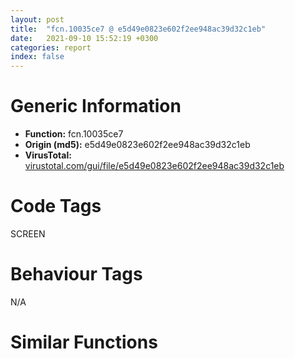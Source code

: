 ```yaml
---
layout: post
title:  "fcn.10035ce7 @ e5d49e0823e602f2ee948ac39d32c1eb"
date:   2021-09-10 15:52:19 +0300
categories: report
index: false
---
```


# Generic Information
- **Function:** fcn.10035ce7
- **Origin (md5):** e5d49e0823e602f2ee948ac39d32c1eb
- **VirusTotal:** [virustotal.com/gui/file/e5d49e0823e602f2ee948ac39d32c1eb][virustotal_ref]

# Code Tags
<span class="tag" id="SCREEN">SCREEN</span>


# Behaviour Tags
<span class="bhv-tag" id="na">N/A</span>

# Similar Functions
<script type="text/javascript" src="https://www.gstatic.com/charts/loader.js"></script>
<script type="text/javascript">

    google.charts.load('current', {'packages':['corechart']});
    google.charts.setOnLoadCallback(drawChart);

    function drawChart() {
    var data = new google.visualization.DataTable();
        data.addColumn('number', 'X');
        data.addColumn('number', 'Y');
        data.addColumn({type: 'string', role: 'tooltip', 'p': {'html': true}});
        data.addColumn({'type': 'string', 'role': 'style'});
        
        data.addRows([
    [-374.1880187988281, -5955.3359375, '<b><a href="/report/fcn.10035ce7@e5d49e0823e602f2ee948ac39d32c1eb">fcn.10035ce7</a><br>@e5d49e0823e602f2ee948ac39d32c1eb</b><br>push 0x54<br>mov eax, 0x1013cfad<br>call fcn.101241c3<br>mov esi, ecx<br>xor ebx, ebx<br>lea ecx, [ebp-0x50]<br>push ebx<br>mov dword[ebp-4], ebx<br>call fcn.100170ef<br>lea ecx, [ebp-0x3c]<br>mov byte[ebp-4], 1<br>call fcn.1001703e<br>push ebx<br>mov byte[ebp-4], 2<br>call dword[sym.imp.GDI32.dll_CreateCompatibleDC]<br>push eax<br>lea ecx, [ebp-0x3c]<br>call fcn.100179cf<br>mov edi, vtable.CBitmap.0<br>mov dword[ebp-0x28], ebx<br>mov dword[ebp-0x2c], edi<br>push dword[esi+0x58]<br>mov byte[ebp-4], 3<br>push dword[esi+0x54]<br>push dword[ebp-0x4c]<br>call dword[sym.imp.GDI32.dll_CreateCompatibleBitmap]<br>push eax<br>lea ecx, [ebp-0x2c]<br>call fcn.10017a05<br>test eax, eax<br>jne 0x10035d8b<br>push 0xffffffffffffffff<br>push ebx<br>push 0x3e8a<br>call fcn.100086c1<br>mov dword[ebp-0x2c], edi<br>lea ecx, [ebp-0x2c]<br>mov byte[ebp-4], 2<br>call fcn.100171ad<br>lea ecx, [ebp-0x3c]<br>mov byte[ebp-4], 1<br>call fcn.10017194<br>lea ecx, [ebp-0x50]<br>mov byte[ebp-4], bl<br>call fcn.100172c3<br>xor eax, eax<br>call fcn.10124115<br>ret 4<br>push dword[ebp-0x28]<br>push dword[ebp-0x38]<br>call fcn.1001807d<br>mov ecx, dword[esi+0x58]<br>mov edi, eax<br>mov eax, dword[esi+0x54]<br>mov dword[ebp-0x24], ebx<br>mov dword[ebp-0x20], ebx<br>mov dword[ebp-0x1c], eax<br>mov dword[ebp-0x18], ecx<br>call fcn.100218d1<br>add eax, 0x98<br>jne 0x10035dba<br>mov eax, ebx<br>jmp 0x10035dbd<br>mov eax, dword[eax+4]<br>push eax<br>lea eax, [ebp-0x24]<br>push eax<br>push dword[ebp-0x38]<br>call dword[sym.imp.USER32.dll_FillRect]<br>push ebx<br>push ecx<br>push ecx<br>mov eax, esp<br>mov ecx, esi<br>mov dword[eax], ebx<br>mov dword[eax+4], ebx<br>lea eax, [ebp-0x60]<br>push eax<br>call fcn.1003934f<br>push 0xff<br>push ebx<br>push ebx<br>push ebx<br>push ebx<br>push ebx<br>push dword[ebp+8]<br>lea eax, [ebp-0x3c]<br>mov ecx, esi<br>push ebx<br>push ebx<br>push eax<br>call fcn.10036bba<br>lea eax, [ebp-0x60]<br>mov ecx, esi<br>push eax<br>call fcn.100377ff<br>mov eax, ebx<br>test edi, edi<br>je 0x10035e0e<br>mov eax, dword[edi+4]<br>push eax<br>push dword[ebp-0x38]<br>call fcn.1001807d<br>call fcn.10006a5e<br>push dword[eax+0x20]<br>call dword[sym.imp.USER32.dll_OpenClipboard]<br>test eax, eax<br>jne 0x10035e42<br>push 0xffffffffffffffff<br>push ebx<br>push 0x3e8a<br>call fcn.100086c1<br>mov dword[ebp-0x2c], vtable.CBitmap.0<br>jmp 0x10035d5e<br>call dword[sym.imp.USER32.dll_EmptyClipboard]<br>test eax, eax<br>jne 0x10035e61<br>push 0xffffffffffffffff<br>push ebx<br>push 0x3e8a<br>call fcn.100086c1<br>call dword[sym.imp.USER32.dll_CloseClipboard]<br>jmp 0x10035e36<br>lea ecx, [ebp-0x2c]<br>call fcn.10017b58<br>push eax<br>push 2<br>call dword[sym.imp.USER32.dll_SetClipboardData]<br>test eax, eax<br>jne 0x10035e83<br>push 0xffffffffffffffff<br>push ebx<br>push 0x3e8a<br>call fcn.100086c1<br>call dword[sym.imp.USER32.dll_CloseClipboard]<br>lea ecx, [ebp-0x2c]<br>mov byte[ebp-4], 2<br>mov dword[ebp-0x2c], 0x1014cb54<br>call fcn.100171ad<br>lea ecx, [ebp-0x3c]<br>mov byte[ebp-4], 1<br>call fcn.10017194<br>lea ecx, [ebp-0x50]<br>mov byte[ebp-4], bl<br>call fcn.100172c3<br>xor eax, eax<br>inc eax<br>jmp 0x10035d83<br><eoc> ', 'point { fill-color: #e0440e; }'],
[374.1878967285156, 5955.3359375, '<b><a href="/report/fcn.0045ed14@9c2b894b84f59672d8be2e984066f76f">fcn.0045ed14</a><br>@9c2b894b84f59672d8be2e984066f76f</b><br>push 0x54<br>mov eax, 0x578530<br>call fcn.00553976<br>mov edi, ecx<br>xor esi, esi<br>lea ecx, [ebp-0x54]<br>push esi<br>mov dword[ebp-4], esi<br>call fcn.00411a63<br>lea ecx, [ebp-0x3c]<br>mov byte[ebp-4], 1<br>call fcn.004119b2<br>push esi<br>mov byte[ebp-4], 2<br>call dword[sym.imp.GDI32.dll_CreateCompatibleDC]<br>push eax<br>lea ecx, [ebp-0x3c]<br>call fcn.004122af<br>mov ebx, vtable.CBitmap.0<br>mov dword[ebp-0x28], esi<br>mov dword[ebp-0x2c], ebx<br>push dword[edi+0x58]<br>mov byte[ebp-4], 3<br>push dword[edi+0x54]<br>push dword[ebp-0x50]<br>call dword[sym.imp.GDI32.dll_CreateCompatibleBitmap]<br>push eax<br>lea ecx, [ebp-0x2c]<br>call fcn.004122f0<br>test eax, eax<br>jne 0x45edad<br>push 0xffffffffffffffff<br>push esi<br>push 0x3e8a<br>call fcn.004115ec<br>mov dword[ebp-0x2c], ebx<br>lea ecx, [ebp-0x2c]<br>call fcn.00404d00<br>lea ecx, [ebp-0x3c]<br>call fcn.00411b08<br>lea ecx, [ebp-0x54]<br>call fcn.00411bb2<br>xor eax, eax<br>call fcn.005538c3<br>ret 4<br>push dword[ebp-0x28]<br>push dword[ebp-0x38]<br>call fcn.00412959<br>mov edx, dword[edi+0x58]<br>mov ebx, eax<br>mov ecx, dword[edi+0x54]<br>mov dword[ebp-0x24], esi<br>mov dword[ebp-0x20], esi<br>mov dword[ebp-0x1c], ecx<br>mov dword[ebp-0x18], edx<br>call fcn.00410017<br>add eax, 0x98<br>jne 0x45eddc<br>mov eax, esi<br>jmp 0x45eddf<br>mov eax, dword[eax+4]<br>push eax<br>lea eax, [ebp-0x24]<br>push eax<br>push dword[ebp-0x38]<br>call dword[sym.imp.USER32.dll_FillRect]<br>push esi<br>push ecx<br>push ecx<br>mov eax, esp<br>mov ecx, edi<br>mov dword[eax], esi<br>mov dword[eax+4], esi<br>lea eax, [ebp-0x60]<br>push eax<br>call fcn.004622f1<br>push 0xff<br>push esi<br>push esi<br>push esi<br>push esi<br>push esi<br>push dword[ebp+8]<br>lea eax, [ebp-0x3c]<br>mov ecx, edi<br>push esi<br>push esi<br>push eax<br>call fcn.0045fb7d<br>lea eax, [ebp-0x60]<br>mov ecx, edi<br>push eax<br>call fcn.00460803<br>mov eax, esi<br>test ebx, ebx<br>je 0x45ee30<br>mov eax, dword[ebx+4]<br>push eax<br>push dword[ebp-0x38]<br>call fcn.00412959<br>call fcn.0040ff88<br>push dword[eax+0x20]<br>call dword[sym.imp.USER32.dll_OpenClipboard]<br>test eax, eax<br>jne 0x45ee64<br>push 0xffffffffffffffff<br>push esi<br>push 0x3e8a<br>call fcn.004115ec<br>mov dword[ebp-0x2c], 0x585684<br>jmp 0x45ed8b<br>call dword[sym.imp.USER32.dll_EmptyClipboard]<br>test eax, eax<br>jne 0x45ee7d<br>push 0xffffffffffffffff<br>push esi<br>push 0x3e8a<br>call fcn.004115ec<br>jmp 0x45eea2<br>lea ecx, [ebp-0x2c]<br>call fcn.004124bc<br>push eax<br>push 2<br>call dword[sym.imp.USER32.dll_SetClipboardData]<br>test eax, eax<br>jne 0x45ee9f<br>push 0xffffffffffffffff<br>push esi<br>push 0x3e8a<br>call fcn.004115ec<br>xor esi, esi<br>inc esi<br>call dword[sym.imp.USER32.dll_CloseClipboard]<br>lea ecx, [ebp-0x2c]<br>mov dword[ebp-0x2c], 0x585684<br>call fcn.00404d00<br>lea ecx, [ebp-0x3c]<br>call fcn.00411b08<br>lea ecx, [ebp-0x54]<br>call fcn.00411bb2<br>mov eax, esi<br>jmp 0x45eda5<br><eoc> ', 'null'],

        ]);

    var options = {
        title: 'Similarity Plot',
        legend: 'none',
        colors: ['#dedbd9', '#e6693e', '#ec8f6e', '#f3b49f', '#f6c7b6'],
        tooltip: {isHtml: true, trigger: 'both'},
        explorer: {
        actions: ["dragToZoom", "rightClickToReset"],
        },
        chartArea: {
        width: '80%',
        height: '80%'
        },
        width: '100%',
        height: '100%'
    };

    var chart = new google.visualization.ScatterChart(document.getElementById('chart_div'));

    chart.draw(data, options);
    }
    
</script>


<div id="chart_div" style="width: 100%px; height: 100%;"></div>

# Disassembled Code
{% highlight nasm %}

push 0x54
mov eax, 0x1013cfad
call fcn.101241c3
mov esi, ecx
xor ebx, ebx
lea ecx, [ebp-0x50]
push ebx
mov dword[ebp-4], ebx
call fcn.100170ef
lea ecx, [ebp-0x3c]
mov byte[ebp-4], 1
call fcn.1001703e
push ebx
mov byte[ebp-4], 2
call dword[sym.imp.GDI32.dll_CreateCompatibleDC]
push eax
lea ecx, [ebp-0x3c]
call fcn.100179cf
mov edi, vtable.CBitmap.0
mov dword[ebp-0x28], ebx
mov dword[ebp-0x2c], edi
push dword[esi+0x58]
mov byte[ebp-4], 3
push dword[esi+0x54]
push dword[ebp-0x4c]
call dword[sym.imp.GDI32.dll_CreateCompatibleBitmap]
push eax
lea ecx, [ebp-0x2c]
call fcn.10017a05
test eax, eax
jne 0x10035d8b
push 0xffffffffffffffff
push ebx
push 0x3e8a
call fcn.100086c1
mov dword[ebp-0x2c], edi
lea ecx, [ebp-0x2c]
mov byte[ebp-4], 2
call fcn.100171ad
lea ecx, [ebp-0x3c]
mov byte[ebp-4], 1
call fcn.10017194
lea ecx, [ebp-0x50]
mov byte[ebp-4], bl
call fcn.100172c3
xor eax, eax
call fcn.10124115
ret 4
push dword[ebp-0x28]
push dword[ebp-0x38]
call fcn.1001807d
mov ecx, dword[esi+0x58]
mov edi, eax
mov eax, dword[esi+0x54]
mov dword[ebp-0x24], ebx
mov dword[ebp-0x20], ebx
mov dword[ebp-0x1c], eax
mov dword[ebp-0x18], ecx
call fcn.100218d1
add eax, 0x98
jne 0x10035dba
mov eax, ebx
jmp 0x10035dbd
mov eax, dword[eax+4]
push eax
lea eax, [ebp-0x24]
push eax
push dword[ebp-0x38]
call dword[sym.imp.USER32.dll_FillRect]
push ebx
push ecx
push ecx
mov eax, esp
mov ecx, esi
mov dword[eax], ebx
mov dword[eax+4], ebx
lea eax, [ebp-0x60]
push eax
call fcn.1003934f
push 0xff
push ebx
push ebx
push ebx
push ebx
push ebx
push dword[ebp+8]
lea eax, [ebp-0x3c]
mov ecx, esi
push ebx
push ebx
push eax
call fcn.10036bba
lea eax, [ebp-0x60]
mov ecx, esi
push eax
call fcn.100377ff
mov eax, ebx
test edi, edi
je 0x10035e0e
mov eax, dword[edi+4]
push eax
push dword[ebp-0x38]
call fcn.1001807d
call fcn.10006a5e
push dword[eax+0x20]
call dword[sym.imp.USER32.dll_OpenClipboard]
test eax, eax
jne 0x10035e42
push 0xffffffffffffffff
push ebx
push 0x3e8a
call fcn.100086c1
mov dword[ebp-0x2c], vtable.CBitmap.0
jmp 0x10035d5e
call dword[sym.imp.USER32.dll_EmptyClipboard]
test eax, eax
jne 0x10035e61
push 0xffffffffffffffff
push ebx
push 0x3e8a
call fcn.100086c1
call dword[sym.imp.USER32.dll_CloseClipboard]
jmp 0x10035e36
lea ecx, [ebp-0x2c]
call fcn.10017b58
push eax
push 2
call dword[sym.imp.USER32.dll_SetClipboardData]
test eax, eax
jne 0x10035e83
push 0xffffffffffffffff
push ebx
push 0x3e8a
call fcn.100086c1
call dword[sym.imp.USER32.dll_CloseClipboard]
lea ecx, [ebp-0x2c]
mov byte[ebp-4], 2
mov dword[ebp-0x2c], 0x1014cb54
call fcn.100171ad
lea ecx, [ebp-0x3c]
mov byte[ebp-4], 1
call fcn.10017194
lea ecx, [ebp-0x50]
mov byte[ebp-4], bl
call fcn.100172c3
xor eax, eax
inc eax
jmp 0x10035d83

{% endhighlight %}

[virustotal_ref]: https://www.virustotal.com/gui/file/e5d49e0823e602f2ee948ac39d32c1eb